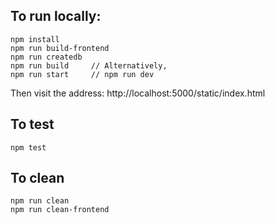 
## To run locally:
```
npm install
npm run build-frontend
npm run createdb
npm run build     // Alternatively, 
npm run start     // npm run dev
```
Then visit the address: http://localhost:5000/static/index.html

## To test
```
npm test
```

## To clean
```
npm run clean 
npm run clean-frontend
```

